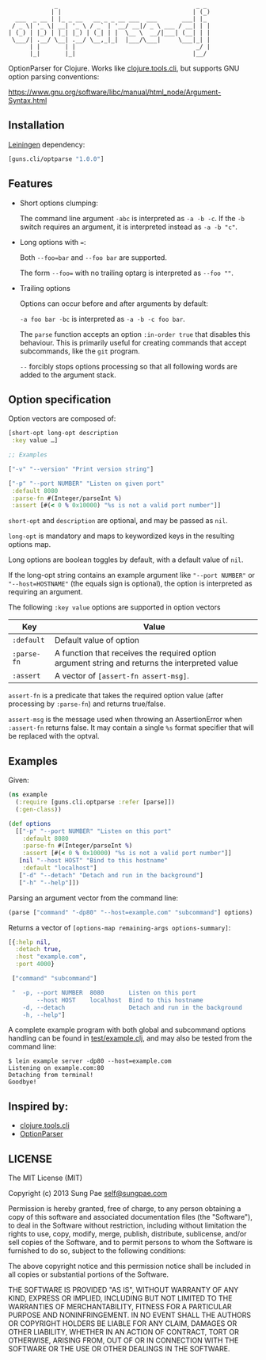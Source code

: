 ```
             _                                       _ _
            | |                                     | (_)
  ___  _ __ | |_ _ __   __ _ _ __ ___  ___       ___| |_
 / _ \| '_ \| __| '_ \ / _` | '__/ __|/ _ \ ___ / __| | |
| (_) | |_) | |_| |_) | (_| | |  \__ \  __/|___| (__| | |
 \___/| .__/ \__| .__/ \__,_|_|  |___/\___|     \___|_| |
      | |       | |                                  _/ |
      |_|       |_|                                 |__/
```

OptionParser for Clojure. Works like [clojure.tools.cli][], but supports GNU
option parsing conventions:

<https://www.gnu.org/software/libc/manual/html_node/Argument-Syntax.html>

## Installation

[Leiningen][] dependency:

```clojure
[guns.cli/optparse "1.0.0"]
```

## Features

* Short options clumping:

  The command line argument `-abc` is interpreted as `-a -b -c`.
  If the `-b` switch requires an argument, it is interpreted instead as `-a -b "c"`.

* Long options with `=`:

  Both `--foo=bar` and `--foo bar` are supported.

  The form `--foo=` with no trailing optarg is interpreted as `--foo ""`.

* Trailing options

  Options can occur before and after arguments by default:

  `-a foo bar -bc` is interpreted as `-a -b -c foo bar`.

  The `parse` function accepts an option `:in-order true` that disables this
  behaviour. This is primarily useful for creating commands that accept
  subcommands, like the `git` program.

  `--` forcibly stops options processing so that all following words are added
  to the argument stack.

## Option specification

Option vectors are composed of:

```clojure
[short-opt long-opt description
 :key value …]

;; Examples

["-v" "--version" "Print version string"]

["-p" "--port NUMBER" "Listen on given port"
 :default 8080
 :parse-fn #(Integer/parseInt %)
 :assert [#(< 0 % 0x10000) "%s is not a valid port number"]]
```

`short-opt` and `description` are optional, and may be passed as `nil`.

`long-opt` is mandatory and maps to keywordized keys in the resulting options
map.

Long options are boolean toggles by default, with a default value of `nil`.

If the long-opt string contains an example argument like `"--port NUMBER"` or
`"--host=HOSTNAME"` (the equals sign is optional), the option is interpreted
as requiring an argument.

The following `:key value` options are supported in option vectors

Key         | Value
----------- | ----------------------------------------------------------------
`:default`  | Default value of option
`:parse-fn` | A function that receives the required option argument string and returns the interpreted value
`:assert`   | A vector of `[assert-fn assert-msg]`.

`assert-fn` is a predicate that takes the required option value (after
processing by `:parse-fn`) and returns true/false.

`assert-msg` is the message used when throwing an AssertionError when
`:assert-fn` returns false. It may contain a single `%s` format specifier that
will be replaced with the optval.

## Examples

Given:

```clojure
(ns example
  (:require [guns.cli.optparse :refer [parse]])
  (:gen-class))

(def options
  [["-p" "--port NUMBER" "Listen on this port"
    :default 8080
    :parse-fn #(Integer/parseInt %)
    :assert [#(< 0 % 0x10000) "%s is not a valid port number"]]
   [nil "--host HOST" "Bind to this hostname"
    :default "localhost"]
   ["-d" "--detach" "Detach and run in the background"]
   ["-h" "--help"]])
```

Parsing an argument vector from the command line:

```clojure
(parse ["command" "-dp80" "--host=example.com" "subcommand"] options)
```

Returns a vector of `[options-map remaining-args options-summary]`:

```clojure
[{:help nil,
  :detach true,
  :host "example.com",
  :port 4000}

 ["command" "subcommand"]

 "  -p, --port NUMBER  8080       Listen on this port
        --host HOST    localhost  Bind to this hostname
    -d, --detach                  Detach and run in the background
    -h, --help"]
```

A complete example program with both global and subcommand options handling
can be found in [test/example.clj][], and may also be tested from the command
line:

```
$ lein example server -dp80 --host=example.com
Listening on example.com:80
Detaching from terminal!
Goodbye!
```

## Inspired by:

* [clojure.tools.cli][]
* [OptionParser][]

## LICENSE

The MIT License (MIT)

Copyright (c) 2013 Sung Pae <self@sungpae.com>

Permission is hereby granted, free of charge, to any person obtaining a copy
of this software and associated documentation files (the "Software"), to
deal in the Software without restriction, including without limitation the
rights to use, copy, modify, merge, publish, distribute, sublicense, and/or
sell copies of the Software, and to permit persons to whom the Software is
furnished to do so, subject to the following conditions:

The above copyright notice and this permission notice shall be included in all
copies or substantial portions of the Software.

THE SOFTWARE IS PROVIDED "AS IS", WITHOUT WARRANTY OF ANY KIND, EXPRESS OR
IMPLIED, INCLUDING BUT NOT LIMITED TO THE WARRANTIES OF MERCHANTABILITY,
FITNESS FOR A PARTICULAR PURPOSE AND NONINFRINGEMENT. IN NO EVENT SHALL
THE AUTHORS OR COPYRIGHT HOLDERS BE LIABLE FOR ANY CLAIM, DAMAGES OR OTHER
LIABILITY, WHETHER IN AN ACTION OF CONTRACT, TORT OR OTHERWISE, ARISING FROM,
OUT OF OR IN CONNECTION WITH THE SOFTWARE OR THE USE OR OTHER DEALINGS IN THE
SOFTWARE.

[clojure.tools.cli]: https://github.com/clojure/tools.cli
[test/example.clj]: test/example.clj
[Leiningen]: http://leiningen.org/
[OptionParser]: http://ruby-doc.org/stdlib-2.0/libdoc/optparse/rdoc/OptionParser.html
